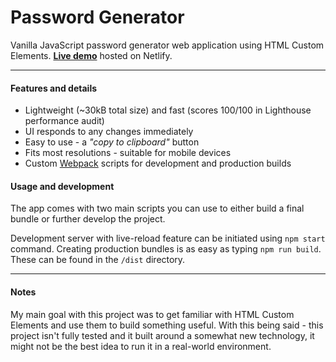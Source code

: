 # Password Generator

Vanilla JavaScript password generator web application using HTML Custom Elements.
**[Live demo](https://pg.zielinsk.im/)** hosted on Netlify.

---

#### Features and details
  - Lightweight (~30kB total size) and fast (scores 100/100 in Lighthouse performance audit)
  - UI responds to any changes immediately
  - Easy to use - a *"copy to clipboard"* button
  - Fits most resolutions - suitable for mobile devices
  - Custom [Webpack](https://webpack.js.org) scripts for development and production builds

#### Usage and development
The app comes with two main scripts you can use to either build a final bundle or further develop the project.

Development server with live-reload feature can be initiated using `npm start` command.
Creating production bundles is as easy as typing `npm run build`. These can be found in the `/dist` directory.

---

#### Notes

My main goal with this project was to get familiar with HTML Custom Elements and use them to build something useful. With this being said - this project isn't fully tested and it built around a somewhat new technology, it might not be the best idea to run it in a real-world environment.